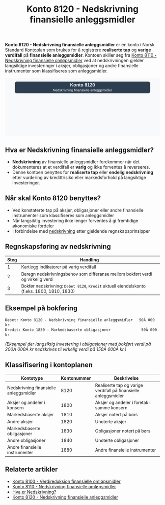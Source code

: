 ﻿---
title: "Konto 8120 - Nedskrivning finansielle anleggsmidler"
meta_title: "8120-nedskrivning-finansielle-anleggsmidler"
meta_description: '**Konto 8120 - Nedskrivning finansielle anleggsmidler** er en konto i Norsk Standard Kontoplan som brukes for å registrere **realiserte tap** og **varige verdi...'
slug: 8120-nedskrivning-finansielle-anleggsmidler
type: blog
layout: pages/single
---

**Konto 8120 - Nedskrivning finansielle anleggsmidler** er en konto i Norsk Standard Kontoplan som brukes for å registrere **realiserte tap** og **varige verdifall** på **finansielle anleggsmidler**. Kontoen skiller seg fra [Konto 8110 - Nedskrivning finansielle omløpsmidler](/blogs/kontoplan/8110-nedskrivning-finansielle-omlopsmidler "Konto 8110 - Nedskrivning finansielle omløpsmidler") ved at nedskrivningen gjelder langsiktige investeringer i aksjer, obligasjoner og andre finansielle instrumenter som klassifiseres som anleggsmidler.

![Illustrasjon av konto 8120 nedskrivning finansielle anleggsmidler](8120-nedskrivning-finansielle-anleggsmidler-image.svg)

## Hva er Nedskrivning finansielle anleggsmidler?

* **Nedskrivning** av finansielle anleggsmidler forekommer når det dokumenteres at et verdifall er **varig** og ikke forventes å reverseres.
* Denne kontoen benyttes for **realiserte tap** eller **endelig nedskrivning** etter vurdering av kredittrisiko eller markedsforhold på langsiktige investeringer.

## Når skal Konto 8120 benyttes?

* Ved konstaterte tap på aksjer, obligasjoner eller andre finansielle instrumenter som klassifiseres som anleggsmidler
* Når langsiktig investering ikke lenger forventes å gi fremtidige økonomiske fordeler
* I forbindelse med [nedskrivning](/blogs/regnskap/hva-er-nedskrivning "Hva er Nedskrivning? Komplett Guide til Nedskrivning av Eiendeler") etter gjeldende regnskapsprinsipper

## Regnskapsføring av nedskrivning

| Steg | Handling                                                                                 |
|------|------------------------------------------------------------------------------------------|
| 1    | Kartlegg indikatorer på varig verdifall                                                 |
| 2    | Beregn nedskrivningsbehov som differanse mellom bokført verdi og virkelig verdi         |
| 3    | Bokfør nedskrivning: `Debet 8120`, `Kredit` aktuell eiendelskonto (f.eks. 1800, 1810, 1830) |

## Eksempel på bokføring

```plaintext
Debet: Konto 8120 - Nedskrivning finansielle anleggsmidler   50Â 000 kr
Kredit: Konto 1830 - Markedsbaserte obligasjoner              50Â 000 kr
```

*(Eksempel der langsiktig investering i obligasjoner med bokført verdi på 200Â 000Â kr nedskrives til virkelig verdi på 150Â 000Â kr.)*

## Klassifisering i kontoplanen

| Kontotype                             | Kontonummer | Beskrivelse                                                   |
|---------------------------------------|-------------|---------------------------------------------------------------|
| Nedskrivning finansielle anleggsmidler | 8120        | Realiserte tap og varige verdifall på finansielle anleggsmidler |
| Aksjer og andeler i konsern           | 1800        | Aksjer og andeler i foretak i samme konsern                   |
| Markedsbaserte aksjer                 | 1810        | Aksjer notert på børs                                         |
| Andre aksjer                          | 1820        | Unoterte aksjer                                               |
| Markedsbaserte obligasjoner           | 1830        | Obligasjoner notert på børs                                   |
| Andre obligasjoner                    | 1840        | Unoterte obligasjoner                                         |
| Andre finansielle instrumenter        | 1880        | Andre finansielle instrumenter                                |

## Relaterte artikler

* [Konto 8100 - Verdireduksjon finansielle omløpsmidler](/blogs/kontoplan/8100-verdireduksjon-finansielle-omlopsmidler "Konto 8100 - Verdireduksjon finansielle omløpsmidler")
* [Konto 8110 - Nedskrivning finansielle omløpsmidler](/blogs/kontoplan/8110-nedskrivning-finansielle-omlopsmidler "Konto 8110 - Nedskrivning finansielle omløpsmidler")
* [Hva er Nedskrivning?](/blogs/regnskap/hva-er-nedskrivning "Hva er Nedskrivning? Komplett Guide til Nedskrivning av Eiendeler")
* [Konto 8120 - Nedskrivning finansielle anleggsmidler](/blogs/kontoplan/8120-nedskrivning-finansielle-anleggsmidler "Konto 8120 - Nedskrivning finansielle anleggsmidler")







